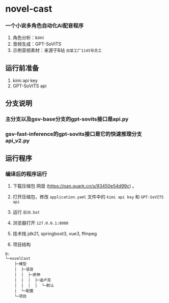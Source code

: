 # novel-cast
### 一个小说多角色自动化AI配音程序
1. 角色分析：kimi
2. 音频生成：GPT-SoVITS
3. 示例音频素材：来源于B站 `白菜工厂1145号员工`

## 运行前准备
1. kimi api key
2. GPT-SoVITS api

## 分支说明
### 主分支以及gsv-base分支的gpt-sovits接口是api.py
### gsv-fast-inference的gpt-sovits接口是它的快速推理分支api_v2.py

## 运行程序
### 编译后的程序运行
1. 下载压缩包 网盘 (https://pan.quark.cn/s/93450e54d99c) 。
2. 打开压缩包，修改 `application.yaml` 文件中的 `kimi api key` 和 `GPT-SoVITS api`
3. 运行 `启动.bat`
4. 浏览器打开 `127.0.0.1:8080`

1. 技术栈 
jdk21, springboot3, vue3, ffmpeg
2. 项目结构
```
D:
└─novelCast
    ├─模型
    │  ├─语音
    │  │  ├─原神
    │  │  │  ├─迪卢克
    │  │  │  │  └─默认
    │  └─配置
    └─项目

```
